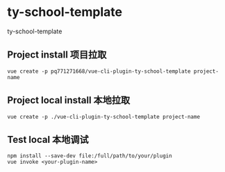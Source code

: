 # ty-school-template
ty-school-template

## Project install 项目拉取
```
vue create -p pq771271668/vue-cli-plugin-ty-school-template project-name
```

## Project local install 本地拉取
```
vue create -p ./vue-cli-plugin-ty-school-template project-name
```
## Test local 本地调试
```
npm install --save-dev file:/full/path/to/your/plugin
vue invoke <your-plugin-name>
```